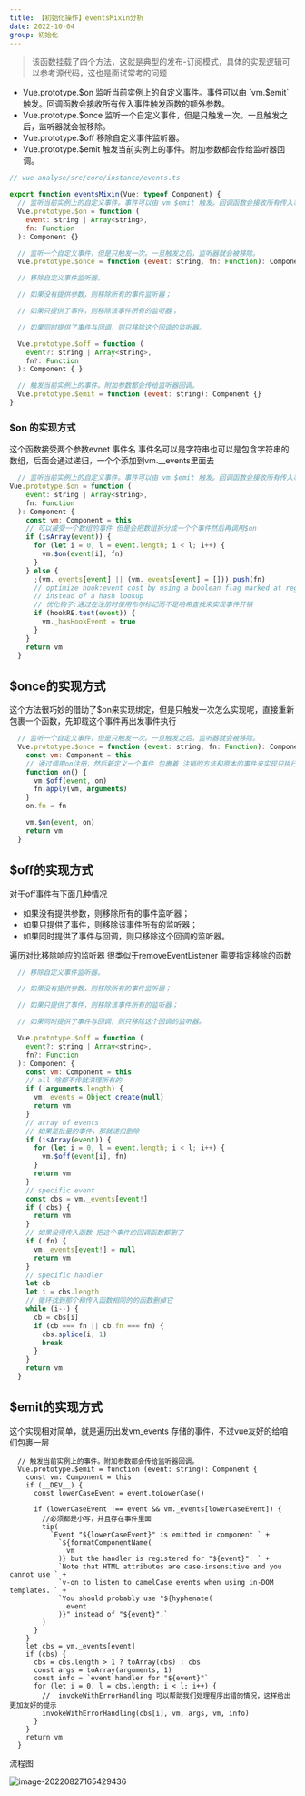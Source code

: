 ```yaml
---
title: 【初始化操作】eventsMixin分析
date: 2022-10-04
group: 初始化
---
```


> 该函数挂载了四个方法，这就是典型的发布-订阅模式，具体的实现逻辑可以参考源代码，这也是面试常考的问题

- Vue.prototype.$on  监听当前实例上的自定义事件。事件可以由 `vm.$emit` 触发。回调函数会接收所有传入事件触发函数的额外参数。
- Vue.prototype.$once  监听一个自定义事件，但是只触发一次。一旦触发之后，监听器就会被移除。
- Vue.prototype.$off  移除自定义事件监听器。
- Vue.prototype.$emit 触发当前实例上的事件。附加参数都会传给监听器回调。

 ```javascript
 // vue-analyse/src/core/instance/events.ts
 
 export function eventsMixin(Vue: typeof Component) {
   // 监听当前实例上的自定义事件。事件可以由 vm.$emit 触发。回调函数会接收所有传入事件触发函数的额外参数。
   Vue.prototype.$on = function (
     event: string | Array<string>,
     fn: Function
   ): Component {}
 
   // 监听一个自定义事件，但是只触发一次。一旦触发之后，监听器就会被移除。
   Vue.prototype.$once = function (event: string, fn: Function): Component {}
 
   // 移除自定义事件监听器。
 
   // 如果没有提供参数，则移除所有的事件监听器；
 
   // 如果只提供了事件，则移除该事件所有的监听器；
 
   // 如果同时提供了事件与回调，则只移除这个回调的监听器。
 
   Vue.prototype.$off = function (
     event?: string | Array<string>,
     fn?: Function
   ): Component { }
 
   // 触发当前实例上的事件。附加参数都会传给监听器回调。
   Vue.prototype.$emit = function (event: string): Component {}
 }
 ```

### $on 的实现方式

这个函数接受两个参数evnet 事件名 事件名可以是字符串也可以是包含字符串的数组，后面会通过递归，一个个添加到vm.__events里面去

```javascript
  // 监听当前实例上的自定义事件。事件可以由 vm.$emit 触发。回调函数会接收所有传入事件触发函数的额外参数。
Vue.prototype.$on = function (
    event: string | Array<string>,
    fn: Function
  ): Component {
    const vm: Component = this
    // 可以接受一个数组的事件 但是会把数组拆分成一个个事件然后再调用$on
    if (isArray(event)) {
      for (let i = 0, l = event.length; i < l; i++) {
        vm.$on(event[i], fn)
      }
    } else {
      ;(vm._events[event] || (vm._events[event] = [])).push(fn)
      // optimize hook:event cost by using a boolean flag marked at registration
      // instead of a hash lookup
      // 优化钩子:通过在注册时使用布尔标记而不是哈希查找来实现事件开销
      if (hookRE.test(event)) {
        vm._hasHookEvent = true
      }
    }
    return vm
  }
```

## $once的实现方式

这个方法很巧妙的借助了$on来实现绑定，但是只触发一次怎么实现呢，直接重新包裹一个函数，先卸载这个事件再出发事件执行 

``` javascript
  // 监听一个自定义事件，但是只触发一次。一旦触发之后，监听器就会被移除。
  Vue.prototype.$once = function (event: string, fn: Function): Component {
    const vm: Component = this
    // 通过调用on注册，然后新定义一个事件 包裹着 注销的方法和原本的事件来实现只执行一次这个事件  好厉害
    function on() {
      vm.$off(event, on)
      fn.apply(vm, arguments)
    }
    on.fn = fn

    vm.$on(event, on)
    return vm
  }
```

## $off的实现方式

对于off事件有下面几种情况

- 如果没有提供参数，则移除所有的事件监听器；
- 如果只提供了事件，则移除该事件所有的监听器；
- 如果同时提供了事件与回调，则只移除这个回调的监听器。

遍历对比移除响应的监听器 很类似于removeEventListener 需要指定移除的函数

```javascript
  // 移除自定义事件监听器。

  // 如果没有提供参数，则移除所有的事件监听器；

  // 如果只提供了事件，则移除该事件所有的监听器；

  // 如果同时提供了事件与回调，则只移除这个回调的监听器。

  Vue.prototype.$off = function (
    event?: string | Array<string>,
    fn?: Function
  ): Component {
    const vm: Component = this
    // all 啥都不传就清理所有的
    if (!arguments.length) {
      vm._events = Object.create(null)
      return vm
    }
    // array of events
    // 如果是批量的事件，那就递归删除
    if (isArray(event)) {
      for (let i = 0, l = event.length; i < l; i++) {
        vm.$off(event[i], fn)
      }
      return vm
    }
    // specific event
    const cbs = vm._events[event!]
    if (!cbs) {
      return vm
    }
    // 如果没得传入函数 把这个事件的回调函数都删了
    if (!fn) {
      vm._events[event!] = null
      return vm
    }
    // specific handler
    let cb
    let i = cbs.length
    // 循环找到那个和传入函数相同的的函数删掉它
    while (i--) {
      cb = cbs[i]
      if (cb === fn || cb.fn === fn) {
        cbs.splice(i, 1)
        break
      }
    }
    return vm
  }
```



## $emit的实现方式

这个实现相对简单，就是遍历出发vm_events 存储的事件，不过vue友好的给咱们包裹一层

```
  // 触发当前实例上的事件。附加参数都会传给监听器回调。
  Vue.prototype.$emit = function (event: string): Component {
    const vm: Component = this
    if (__DEV__) {
      const lowerCaseEvent = event.toLowerCase()

      if (lowerCaseEvent !== event && vm._events[lowerCaseEvent]) {
        //必须都是小写，并且存在事件里面
        tip(
          `Event "${lowerCaseEvent}" is emitted in component ` +
            `${formatComponentName(
              vm
            )} but the handler is registered for "${event}". ` +
            `Note that HTML attributes are case-insensitive and you cannot use ` +
            `v-on to listen to camelCase events when using in-DOM templates. ` +
            `You should probably use "${hyphenate(
              event
            )}" instead of "${event}".`
        )
      }
    }
    let cbs = vm._events[event]
    if (cbs) {
      cbs = cbs.length > 1 ? toArray(cbs) : cbs
      const args = toArray(arguments, 1)
      const info = `event handler for "${event}"`
      for (let i = 0, l = cbs.length; i < l; i++) {
        //  invokeWithErrorHandling 可以帮助我们处理程序出错的情况，这样给出更加友好的提示
        invokeWithErrorHandling(cbs[i], vm, args, vm, info)
      }
    }
    return vm
  }
```

流程图

![image-20220827165429436](https://raw.githubusercontent.com/aymfx/pic/mian/img/image-20220827165429436.png)

